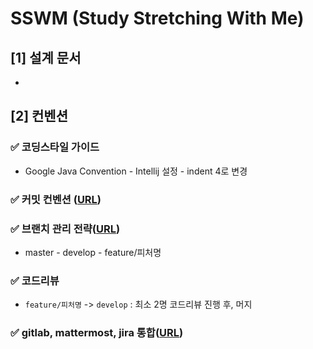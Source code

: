 # SSWM (Study Stretching With Me)
## [1] 설계 문서
- 
## [2] 컨벤션
### ✅ 코딩스타일 가이드
- Google Java Convention - Intellij 설정 - indent 4로 변경
### ✅ 커밋 컨벤션 ([URL](https://gist.github.com/stephenparish/9941e89d80e2bc58a153))
### ✅ 브랜치 관리 전략([URL](https://inpa.tistory.com/entry/GIT-%E2%9A%A1%EF%B8%8F-github-flow-git-flow-%F0%9F%93%88-%EB%B8%8C%EB%9E%9C%EC%B9%98-%EC%A0%84%EB%9E%B5))
- master - develop - feature/피처명  
### ✅ 코드리뷰 
- `feature/피처명` -> `develop` : 최소 2명 코드리뷰 진행 후, 머지  
### ✅ gitlab, mattermost, jira 통합([URL](https://pythontoomuchinformation.tistory.com/453))